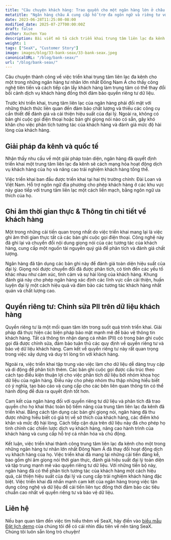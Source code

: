 ```yaml
---
title: "Câu chuyện khách hàng: Trao quyền cho một ngân hàng lớn ở châu Á để cung cấp hỗ trợ đa ngôn ngữ và tập trung vào quyền riêng tư cho khách hàng"
metatitle: "Ngân hàng châu Á cung cấp hỗ trợ đa ngôn ngữ và riêng tư với SeaX"
date: 2023-06-28T11:25:00-08:00
modified_date: 2025-07-27T00:00:00Z
draft: false
author: Xuchen Yao
description: Bài viết mô tả cách triển khai trung tâm liên lạc đa kênh đã cách mạng hóa bối cảnh dịch vụ khách hàng cho một ngân hàng tư nhân lớn ở Đông Nam Á, nâng cao hiệu suất của đại lý thông qua các bản ghi giọng nói thời gian thực, thông tin chi tiết dựa trên dữ liệu và các biện pháp bảo mật dữ liệu mạnh mẽ.
weight: 1
tags: ["SeaX", "Customer Story"]
image: images/blog/33-bank-seax/33-bank-seax.jpeg
canonicalURL: "/blog/bank-seax/"
url: "/blog/bank-seax/"
---
```


Câu chuyện thành công về việc triển khai trung tâm liên lạc đa kênh cho một trong những ngân hàng tư nhân lớn nhất Đông Nam Á cho thấy công nghệ tiên tiến và cách tiếp cận lấy khách hàng làm trung tâm có thể thay đổi bối cảnh dịch vụ khách hàng đồng thời đảm bảo quyền riêng tư dữ liệu.

Trước khi triển khai, trung tâm liên lạc của ngân hàng phải đối mặt với những thách thức liên quan đến đảm bảo chất lượng và thiếu các công cụ cần thiết để đánh giá và cải thiện hiệu suất của đại lý. Ngoài ra, không có bản ghi cuộc gọi điện thoại hoặc bản ghi giọng nói nào có sẵn, gây khó khăn cho việc phân tích tương tác của khách hàng và đánh giá mức độ hài lòng của khách hàng.

## Giải pháp đa kênh và quốc tế

Nhận thấy nhu cầu về một giải pháp toàn diện, ngân hàng đã quyết định triển khai một trung tâm liên lạc đa kênh sẽ cách mạng hóa hoạt động dịch vụ khách hàng của họ và nâng cao trải nghiệm khách hàng tổng thể.

Việc triển khai ban đầu được triển khai tại hai thị trường chính: Đài Loan và Việt Nam. Hỗ trợ ngôn ngữ địa phương cho phép khách hàng ở các khu vực này giao tiếp với trung tâm liên lạc một cách liền mạch, bằng ngôn ngữ ưa thích của họ.

## Ghi âm thời gian thực & Thông tin chi tiết về khách hàng
Một trong những cải tiến quan trọng nhất do việc triển khai mang lại là việc ghi âm thời gian thực tất cả các bản ghi cuộc gọi điện thoại. Công nghệ này đã ghi lại và chuyển đổi nội dung giọng nói của các tương tác của khách hàng, cung cấp một nguồn tài nguyên quý giá để phân tích và đánh giá chất lượng.

Ngân hàng đã tận dụng các bản ghi này để đánh giá toàn diện hiệu suất của đại lý. Giọng nói được chuyển đổi đã được phân tích, có tính đến các yếu tố khác nhau như cảm xúc, tình cảm và sự hài lòng của khách hàng. Khung đánh giá này cho phép ngân hàng xác định các lĩnh vực cần cải thiện, huấn luyện đại lý một cách hiệu quả và đảm bảo các tương tác khách hàng nhất quán và chất lượng cao.

## Quyền riêng tư: Chỉnh sửa PII trên dữ liệu khách hàng
Quyền riêng tư là một mối quan tâm lớn trong suốt quá trình triển khai. Giải pháp đã thực hiện các biện pháp bảo mật mạnh mẽ để bảo vệ thông tin khách hàng. Tất cả thông tin nhận dạng cá nhân (PII) có trong bản ghi cuộc gọi đã được chỉnh sửa, đảm bảo tuân thủ các quy định về quyền riêng tư và bảo vệ dữ liệu khách hàng. Cam kết về quyền riêng tư này rất quan trọng trong việc xây dựng và duy trì lòng tin với khách hàng.

Ngoài ra, việc triển khai tập trung vào việc làm cho dữ liệu dễ dàng truy cập và di động để phân tích thêm. Các bản ghi cuộc gọi được cấu trúc theo cách tạo điều kiện thuận lợi cho việc phân tích dữ liệu bởi nhóm khoa học dữ liệu của ngân hàng. Điều này cho phép nhóm thu thập những hiểu biết có ý nghĩa, tạo báo cáo và cung cấp cho các bên liên quan thông tin có thể hành động để đưa ra quyết định tốt hơn.

Cam kết của ngân hàng đối với quyền riêng tư dữ liệu và phân tích đã trao quyền cho họ khai thác toàn bộ tiềm năng của trung tâm liên lạc đa kênh đã triển khai. Bằng cách tận dụng các bản ghi giọng nói, ngân hàng đã thu được những hiểu biết có giá trị về sở thích của khách hàng, các điểm khó khăn và mức độ hài lòng. Cách tiếp cận dựa trên dữ liệu này đã cho phép họ tinh chỉnh các chiến lược dịch vụ khách hàng, nâng cao hành trình của khách hàng và cung cấp hỗ trợ cá nhân hóa và chủ động.

Kết luận, việc triển khai thành công trung tâm liên lạc đa kênh cho một trong những ngân hàng tư nhân lớn nhất Đông Nam Á đã thay đổi hoạt động dịch vụ khách hàng của họ. Việc triển khai đã mang lại những cải tiến đáng kể, bao gồm ghi âm giọng nói thời gian thực, đánh giá hiệu suất đại lý toàn diện và tập trung mạnh mẽ vào quyền riêng tư dữ liệu. Với những tiến bộ này, ngân hàng đã có thể phân tích tương tác của khách hàng một cách hiệu quả, cải thiện hiệu suất của đại lý và cung cấp trải nghiệm khách hàng đặc biệt. Việc triển khai đã nhấn mạnh cam kết của ngân hàng trong việc tận dụng công nghệ và dữ liệu để cải tiến liên tục đồng thời đảm bảo các tiêu chuẩn cao nhất về quyền riêng tư và bảo vệ dữ liệu.

## Liên hệ

Nếu bạn quan tâm đến việc tìm hiểu thêm về SeaX, hãy điền vào [biểu mẫu Đặt lịch demo](https://meetings.hubspot.com/seasalt-ai/seasalt-meeting) của chúng tôi để có cái nhìn đầu tiên về nền tảng SeaX. Chúng tôi luôn sẵn lòng trò chuyện!